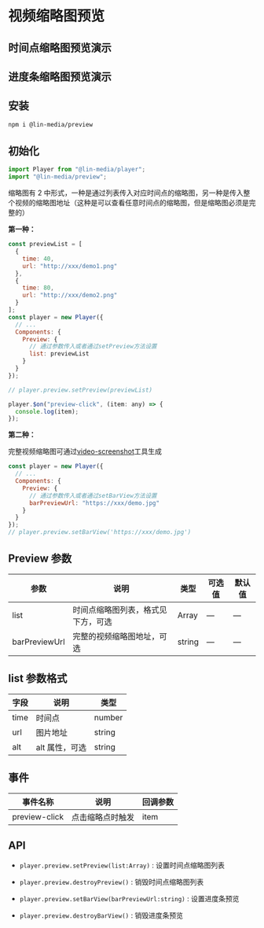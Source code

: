 # 视频缩略图预览

## 时间点缩略图预览演示

<time-preview-use />

## 进度条缩略图预览演示

<bar-preview-use />

## 安装

```bash
npm i @lin-media/preview
```

## 初始化

```javascript
import Player from "@lin-media/player";
import "@lin-media/preview";
```

缩略图有 2 中形式，一种是通过列表传入对应时间点的缩略图，另一种是传入整个视频的缩略图地址（这种是可以查看任意时间点的缩略图，但是缩略图必须是完整的）

**第一种：**

```javascript
const previewList = [
  {
    time: 40,
    url: "http://xxx/demo1.png"
  },
  {
    time: 80,
    url: "http://xxx/demo2.png"
  }
];
const player = new Player({
  // ...
  Components: {
    Preview: {
      // 通过参数传入或者通过setPreview方法设置
      list: previewList
    }
  }
});

// player.preview.setPreview(previewList)

player.$on("preview-click", (item: any) => {
  console.log(item);
});
```

**第二种：**

完整视频缩略图可通过[video-screenshot](https://github.com/c10342/media-player/tree/main/tools/video-screenshot)工具生成

```javascript
const player = new Player({
  // ...
  Components: {
    Preview: {
      // 通过参数传入或者通过setBarView方法设置
      barPreviewUrl: "https://xxx/demo.jpg"
    }
  }
});
// player.preview.setBarView('https://xxx/demo.jpg')
```

## Preview 参数

| 参数          | 说明                               | 类型   | 可选值 | 默认值 |
| ------------- | ---------------------------------- | ------ | ------ | ------ |
| list          | 时间点缩略图列表，格式见下方，可选 | Array  | —      | —      |
| barPreviewUrl | 完整的视频缩略图地址，可选         | string | —      | —      |

## list 参数格式

| 字段 | 说明           | 类型   |
| ---- | -------------- | ------ |
| time | 时间点         | number |
| url  | 图片地址       | string |
| alt  | alt 属性，可选 | string |

## 事件

| 事件名称      | 说明             | 回调参数 |
| ------------- | ---------------- | -------- |
| preview-click | 点击缩略点时触发 | item     |

## API

- `player.preview.setPreview(list:Array)` : 设置时间点缩略图列表

- `player.preview.destroyPreview()` : 销毁时间点缩略图列表

- `player.preview.setBarView(barPreviewUrl:string)` : 设置进度条预览

- `player.preview.destroyBarView()` : 销毁进度条预览
